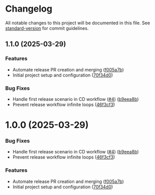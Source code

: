 # Changelog

All notable changes to this project will be documented in this file. See [standard-version](https://github.com/conventional-changelog/standard-version) for commit guidelines.

## 1.1.0 (2025-03-29)


### Features

* Automate release PR creation and merging ([f005a7b](https://github.com/shekharsingh1987/NameGlyph/commit/f005a7bb23cfa5177f50104b742d5a38532a0207))
* Initial project setup and configuration ([70f34d0](https://github.com/shekharsingh1987/NameGlyph/commit/70f34d0d86e583d8682c1a50a9f301143efe4de4))


### Bug Fixes

* Handle first release scenario in CD workflow ([#4](https://github.com/shekharsingh1987/NameGlyph/issues/4)) ([b9eea8b](https://github.com/shekharsingh1987/NameGlyph/commit/b9eea8bfa93fbc7c07b147f12a58dbb2b8d05850))
* Prevent release workflow infinite loops ([46f3cf3](https://github.com/shekharsingh1987/NameGlyph/commit/46f3cf3645ee5159c258f29d6dd4325c2cbdb5ef))

# 1.0.0 (2025-03-29)


### Bug Fixes

* Handle first release scenario in CD workflow ([#4](https://github.com/shekharsingh1987/NameGlyph/issues/4)) ([b9eea8b](https://github.com/shekharsingh1987/NameGlyph/commit/b9eea8bfa93fbc7c07b147f12a58dbb2b8d05850))
* Prevent release workflow infinite loops ([46f3cf3](https://github.com/shekharsingh1987/NameGlyph/commit/46f3cf3645ee5159c258f29d6dd4325c2cbdb5ef))


### Features

* Automate release PR creation and merging ([f005a7b](https://github.com/shekharsingh1987/NameGlyph/commit/f005a7bb23cfa5177f50104b742d5a38532a0207))
* Initial project setup and configuration ([70f34d0](https://github.com/shekharsingh1987/NameGlyph/commit/70f34d0d86e583d8682c1a50a9f301143efe4de4))
